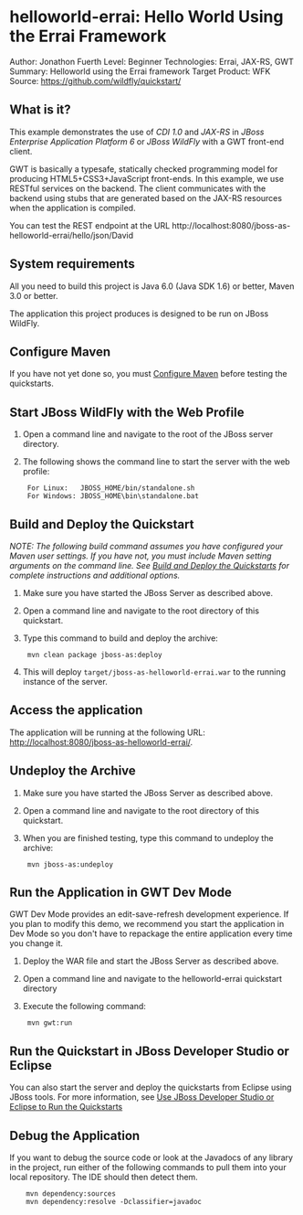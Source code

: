 helloworld-errai: Hello World Using the Errai Framework
=======================================================
Author: Jonathon Fuerth
Level: Beginner
Technologies: Errai, JAX-RS, GWT
Summary: Helloworld using the Errai framework
Target Product: WFK
Source: <https://github.com/wildfly/quickstart/>

What is it?
-----------

This example demonstrates the use of *CDI 1.0* and *JAX-RS* in *JBoss Enterprise Application Platform 6* or *JBoss WildFly* with a GWT front-end client.

GWT is basically a typesafe, statically checked programming model for producing HTML5+CSS3+JavaScript front-ends. In this example, we use RESTful services on the backend. The client communicates with the backend using stubs that are generated based on the JAX-RS resources when the application is compiled.

You can test the REST endpoint at the URL http://localhost:8080/jboss-as-helloworld-errai/hello/json/David

System requirements
-------------------

All you need to build this project is Java 6.0 (Java SDK 1.6) or better, Maven 3.0 or better.

The application this project produces is designed to be run on JBoss WildFly.

 
Configure Maven
---------------

If you have not yet done so, you must [Configure Maven](../README.md#mavenconfiguration) before testing the quickstarts.


Start JBoss WildFly with the Web Profile
-------------------------

1. Open a command line and navigate to the root of the JBoss server directory.
2. The following shows the command line to start the server with the web profile:

        For Linux:   JBOSS_HOME/bin/standalone.sh
        For Windows: JBOSS_HOME\bin\standalone.bat

 
Build and Deploy the Quickstart
-------------------------

_NOTE: The following build command assumes you have configured your Maven user settings. If you have not, you must include Maven setting arguments on the command line. See [Build and Deploy the Quickstarts](../README.md#buildanddeploy) for complete instructions and additional options._

1. Make sure you have started the JBoss Server as described above.
2. Open a command line and navigate to the root directory of this quickstart.
3. Type this command to build and deploy the archive:

        mvn clean package jboss-as:deploy

4. This will deploy `target/jboss-as-helloworld-errai.war` to the running instance of the server.


Access the application 
---------------------

The application will be running at the following URL:  <http://localhost:8080/jboss-as-helloworld-errai/>.


Undeploy the Archive
--------------------

1. Make sure you have started the JBoss Server as described above.
2. Open a command line and navigate to the root directory of this quickstart.
3. When you are finished testing, type this command to undeploy the archive:

        mvn jboss-as:undeploy


Run the Application in GWT Dev Mode
---------------------------------------

GWT Dev Mode provides an edit-save-refresh development experience. If you plan to modify this demo, we recommend you start the application in Dev Mode so you don't have to repackage the entire application every time you change it.

1. Deploy the WAR file and start the JBoss Server as described above.
2. Open a command line and navigate to the helloworld-errai quickstart directory
3. Execute the following command:

        mvn gwt:run


Run the Quickstart in JBoss Developer Studio or Eclipse
-------------------------------------
You can also start the server and deploy the quickstarts from Eclipse using JBoss tools. For more information, see [Use JBoss Developer Studio or Eclipse to Run the Quickstarts](../README.md#useeclipse) 


Debug the Application
------------------------------------

If you want to debug the source code or look at the Javadocs of any library in the project, run either of the following commands to pull them into your local repository. The IDE should then detect them.

        mvn dependency:sources
        mvn dependency:resolve -Dclassifier=javadoc
